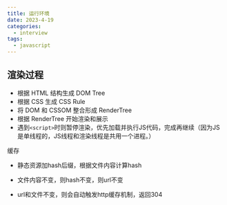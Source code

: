 ```yaml
---
title: 运行环境
date: 2023-4-19
categories:
  - interview
tags:
  - javascript
---
```


## 渲染过程

- 根据 HTML 结构生成 DOM Tree
- 根据 CSS 生成 CSS Rule
- 将 DOM 和 CSSOM 整合形成 RenderTree
- 根据 RenderTree 开始渲染和展示
- 遇到`<script>`时则暂停渲染，优先加载并执行JS代码，完成再继续（因为JS是单线程的，JS线程和渲染线程是共用一个进程。）

缓存

- 静态资源加hash后缀，根据文件内容计算hash

- 文件内容不变，则hash不变，则url不变

- url和文件不变，则会自动触发http缓存机制，返回304

  












